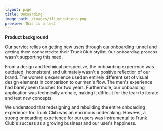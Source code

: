 ```yaml
---
layout: page
title: Onboarding
image_path: /images/illustrations.png
preview: This is a test
---
```


**Product background**

Our service relies on getting new users through our onboarding funnel and getting them connected to their Trunk Club stylist. Our onboarding process wasn't supporting this need.

From a design and technical perspective, the onboarding experience was outdated, inconsistent, and ultimately wasn't a positive reflection of our brand. The women's experience used an entirely different set of visual design elements in comparison to our men's flow. The men's experience had barely been touched for two years. Furthermore, our onboarding application was technically archaic, making it difficult for the team to iterate and test new concepts.

We understood that redesigning and rebuilding the entire onboarding experience for Trunk Club was an enormous undertaking. However, a strong onboarding experience for our users was instrumental to Trunk Club's success as a growing business and our user's happiness.
